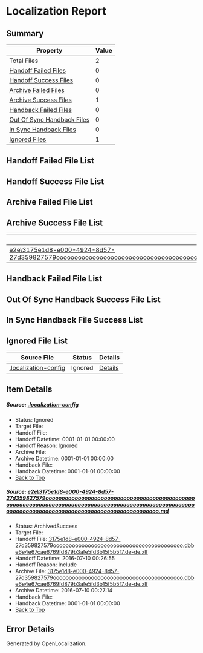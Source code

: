 # <a name='report-top'></a> Localization Report

## Summary
 Property | Value 
 -------- | ----- 
 Total Files | 2
[ Handoff Failed Files ](#handoff-failed-list)| 0
[ Handoff Success Files ](#handoff-success-list)| 0
[ Archive Failed Files ](#archive-failed-list)| 0
[ Archive Success Files ](#archive-success-list)| 1
[ Handback Failed Files ](#handback-failed-list)| 0
[ Out Of Sync Handback Files ](#outofsync-handback-success-list)| 0
[ In Sync Handback Files ](#insync-handback-success-list)| 0
[ Ignored Files ](#ignored-list)| 1

## <a name='handoff-failed-list'></a> Handoff Failed File List

## <a name='handoff-success-list'></a> Handoff Success File List

## <a name='archive-failed-list'></a> Archive Failed File List

## <a name='archive-success-list'></a> Archive Success File List
 Source File | Status | Details 
 ----------- | ------ | ------- 
 [e2e\3175e1d8-e000-4924-8d57-27d359827579ooooooooooooooooooooooooooooooooooooooooooooooooooooooooooooooooooooooooooooooooooooooooooooooooooooooooooooooooooooooooooooooooooooooooooooooooooooooo.md](https://github.com/OpenLocalizationTestOrg/oltest/blob/44a05c26369bc74437284bb0a7f6966a07842dd3/e2e/3175e1d8-e000-4924-8d57-27d359827579ooooooooooooooooooooooooooooooooooooooooooooooooooooooooooooooooooooooooooooooooooooooooooooooooooooooooooooooooooooooooooooooooooooooooooooooooooooooo.md) | ArchivedSuccess | [Details](#17634c4796bdc200277194ebd706de0bd60f1bb31)

## <a name='handback-failed-list'></a> Handback Failed File List

## <a name='outofsync-handback-success-list'></a> Out Of Sync Handback Success File List

## <a name='insync-handback-success-list'></a> In Sync Handback File Success List

## <a name='ignored-list'></a> Ignored File List
 Source File | Status | Details 
 ----------- | ------ | ------- 
 [.localization-config](https://github.com/OpenLocalizationTestOrg/oltest/blob/44a05c26369bc74437284bb0a7f6966a07842dd3/.localization-config) | Ignored | [Details](#3d4f252ac210baf56311d7e97dcc2db10974dbd20)

## Item Details
##### <a name='3d4f252ac210baf56311d7e97dcc2db10974dbd20'></a> Source: [.localization-config](https://github.com/OpenLocalizationTestOrg/oltest/blob/44a05c26369bc74437284bb0a7f6966a07842dd3/.localization-config)
* Status: Ignored
* Target File: 
* Handoff File: 
* Handoff Datetime: 0001-01-01 00:00:00
* Handoff Reason: Ignored
* Archive File: 
* Archive Datetime: 0001-01-01 00:00:00
* Handback File: 
* Handback Datetime: 0001-01-01 00:00:00
* [Back to Top](#report-top)

##### <a name='17634c4796bdc200277194ebd706de0bd60f1bb31'></a> Source: [e2e\3175e1d8-e000-4924-8d57-27d359827579ooooooooooooooooooooooooooooooooooooooooooooooooooooooooooooooooooooooooooooooooooooooooooooooooooooooooooooooooooooooooooooooooooooooooooooooooooooooo.md](https://github.com/OpenLocalizationTestOrg/oltest/blob/44a05c26369bc74437284bb0a7f6966a07842dd3/e2e/3175e1d8-e000-4924-8d57-27d359827579ooooooooooooooooooooooooooooooooooooooooooooooooooooooooooooooooooooooooooooooooooooooooooooooooooooooooooooooooooooooooooooooooooooooooooooooooooooooo.md)
* Status: ArchivedSuccess
* Target File: 
* Handoff File: [3175e1d8-e000-4924-8d57-27d359827579ooooooooooooooooooooooooooooooooooooooooo.dbbe6e4e67cae6769fd879b3afe5fd3b15f5b5f7.de-de.xlf](https://github.com/OpenLocalizationTestOrg/olhandoff-e2e/blob/e41ce4609be61af7ab27793593ef53fc6ab597b8/ol-handoff/OpenLocalizationTestOrg/oltest-dede-fly/ci/ht/3175e1d8-e000-4924-8d57-27d359827579ooooooooooooooooooooooooooooooooooooooooo.dbbe6e4e67cae6769fd879b3afe5fd3b15f5b5f7.de-de.xlf)
* Handoff Datetime: 2016-07-10 00:26:55
* Handoff Reason: Include
* Archive File: [3175e1d8-e000-4924-8d57-27d359827579ooooooooooooooooooooooooooooooooooooooooo.dbbe6e4e67cae6769fd879b3afe5fd3b15f5b5f7.de-de.xlf](https://github.com/OpenLocalizationTestOrg/olhandoff-e2e/blob/e17c963ecedc0e052a623e0422287c8b906d69b0/ol-archive/OpenLocalizationTestOrg/oltest-dede-fly/ci/ht/3175e1d8-e000-4924-8d57-27d359827579ooooooooooooooooooooooooooooooooooooooooo.dbbe6e4e67cae6769fd879b3afe5fd3b15f5b5f7.de-de.xlf)
* Archive Datetime: 2016-07-10 00:27:14
* Handback File: 
* Handback Datetime: 0001-01-01 00:00:00
* [Back to Top](#report-top)


## Error Details

Generated by OpenLocalization.
